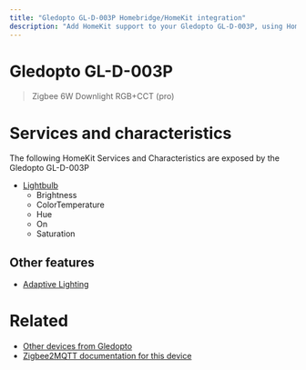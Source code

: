 ```yaml
---
title: "Gledopto GL-D-003P Homebridge/HomeKit integration"
description: "Add HomeKit support to your Gledopto GL-D-003P, using Homebridge, Zigbee2MQTT and homebridge-z2m."
---
```

<!---
This file has been GENERATED using src/docgen/docgen.ts
DO NOT EDIT THIS FILE MANUALLY!
-->
# Gledopto GL-D-003P
> Zigbee 6W Downlight RGB+CCT (pro)


# Services and characteristics
The following HomeKit Services and Characteristics are exposed by
the Gledopto GL-D-003P

* [Lightbulb](../../light.md)
  * Brightness
  * ColorTemperature
  * Hue
  * On
  * Saturation


## Other features
* [Adaptive Lighting](../../light.md)


# Related
* [Other devices from Gledopto](../index.md#gledopto)
* [Zigbee2MQTT documentation for this device](https://www.zigbee2mqtt.io/devices/GL-D-003P.html)